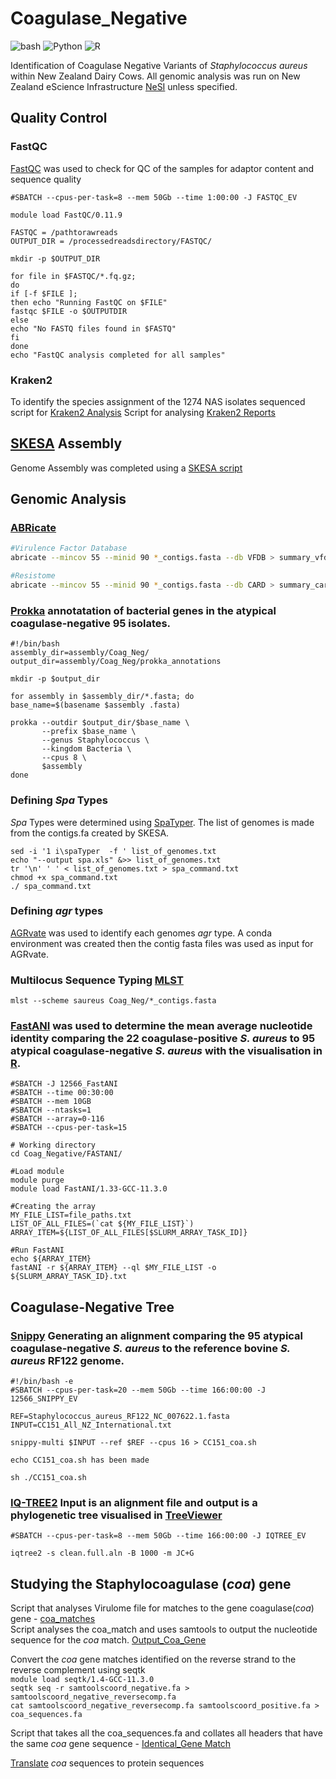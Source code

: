 # Coagulase_Negative
![bash](https://img.shields.io/badge/language-bash-green)
![Python](https://img.shields.io/badge/language-Python-blue)
![R](https://img.shields.io/badge/language-R-red)

Identification of Coagulase Negative Variants of *Staphylococcus aureus* within New Zealand Dairy Cows. All genomic analysis was run on New Zealand eScience Infrastructure [NeSI](https://github.com/nesi) unless specified.

## Quality Control
### FastQC 
[FastQC](https://www.bioinformatics.babraham.ac.uk/projects/fastqc/) was used to check for QC of the samples for adaptor content and sequence quality
```#!/bin/bash -e
#SBATCH --cpus-per-task=8 --mem 50Gb --time 1:00:00 -J FASTQC_EV

module load FastQC/0.11.9

FASTQC = /pathtorawreads
OUTPUT_DIR = /processedreadsdirectory/FASTQC/

mkdir -p $OUTPUT_DIR

for file in $FASTQC/*.fq.gz;
do
if [-f $FILE ];
then echo "Running FastQC on $FILE"
fastqc $FILE -o $OUTPUTDIR
else
echo "No FASTQ files found in $FASTQ"
fi
done
echo "FastQC analysis completed for all samples"
```
### Kraken2 
To identify the species assignment of the 1274 NAS isolates sequenced 
script for [Kraken2 Analysis](https://github.com/emv6/Coagulase_Negative/blob/main/Kraken2.sh)
Script for analysing [Kraken2 Reports](https://github.com/emv6/Coagulase_Negative/blob/main/Kraken2_Report.py)

## [SKESA](https://github.com/ncbi/SKESA) Assembly 
Genome Assembly was completed using a [SKESA script](https://github.com/emv6/Coagulase_Negative/blob/main/skesa.sh)

## Genomic Analysis 
### [ABRicate](https://github.com/tseemann/abricate)
```bash
#Virulence Factor Database
abricate --mincov 55 --minid 90 *_contigs.fasta --db VFDB > summary_vfdb.txt
```
```bash
#Resistome
abricate --mincov 55 --minid 90 *_contigs.fasta --db CARD > summary_card.txt
```
### [Prokka](https://github.com/tseemann/prokka) annotatation of bacterial genes in the atypical coagulase-negative 95 isolates. 
```
#!/bin/bash
assembly_dir=assembly/Coag_Neg/
output_dir=assembly/Coag_Neg/prokka_annotations

mkdir -p $output_dir

for assembly in $assembly_dir/*.fasta; do
base_name=$(basename $assembly .fasta)

prokka --outdir $output_dir/$base_name \
       --prefix $base_name \
       --genus Staphylococcus \
       --kingdom Bacteria \
       --cpus 8 \
       $assembly
done
``` 
### Defining *Spa* Types 
*Spa* Types were determined using [SpaTyper](https://github.com/HCGB-IGTP/spaTyper). The list of genomes is made from the contigs.fa created by SKESA. 
```ls *.fa > list_of_genomes.txt ##Creating a list of genomes from all fastq files 
sed -i '1 i\spaTyper  -f ' list_of_genomes.txt
echo "--output spa.xls" &>> list_of_genomes.txt
tr '\n' ' ' < list_of_genomes.txt > spa_command.txt
chmod +x spa_command.txt
./ spa_command.txt
```
### Defining *agr* types
[AGRvate](https://github.com/VishnuRaghuram94/AgrVATE) was used to identify each genomes *agr* type. A conda environment was created then the contig fasta files was used as input for AGRvate. 

### Multilocus Sequence Typing [MLST](https://github.com/tseemann/mlst)
```mlst --scheme saureus Coag_Neg/*_contigs.fasta```

### [FastANI](https://github.com/ParBLiSS/FastANI) was used to determine the mean average nucleotide identity comparing the 22 coagulase-positive *S. aureus* to 95 atypical coagulase-negative *S. aureus* with the visualisation in [R](https://github.com/emv6/Coagulase_Negative/blob/main/CoagNeg_HeatMap.Rmd). 
```#!/bin/bash
#SBATCH -J 12566_FastANI
#SBATCH --time 00:30:00
#SBATCH --mem 10GB
#SBATCH --ntasks=1
#SBATCH --array=0-116
#SBATCH --cpus-per-task=15

# Working directory
cd Coag_Negative/FASTANI/

#Load module
module purge
module load FastANI/1.33-GCC-11.3.0

#Creating the array
MY_FILE_LIST=file_paths.txt
LIST_OF_ALL_FILES=(`cat ${MY_FILE_LIST}`)
ARRAY_ITEM=${LIST_OF_ALL_FILES[$SLURM_ARRAY_TASK_ID]}

#Run FastANI
echo ${ARRAY_ITEM}
fastANI -r ${ARRAY_ITEM} --ql $MY_FILE_LIST -o ${SLURM_ARRAY_TASK_ID}.txt
```
## Coagulase-Negative Tree 
### [Snippy](https://github.com/tseemann/snippy) Generating an alignment comparing the 95 atypical coagulase-negative *S. aureus* to the reference bovine *S. aureus* RF122 genome. 
```
#!/bin/bash -e
#SBATCH --cpus-per-task=20 --mem 50Gb --time 166:00:00 -J 12566_SNIPPY_EV

REF=Staphylococcus_aureus_RF122_NC_007622.1.fasta
INPUT=CC151_All_NZ_International.txt

snippy-multi $INPUT --ref $REF --cpus 16 > CC151_coa.sh

echo CC151_coa.sh has been made

sh ./CC151_coa.sh
```
### [IQ-TREE2](https://github.com/iqtree/iqtree2) Input is an alignment file and output is a phylogenetic tree visualised in [TreeViewer](https://github.com/arklumpus/TreeViewer)
```#!/bin/bash -e
#SBATCH --cpus-per-task=8 --mem 50Gb --time 166:00:00 -J IQTREE_EV

iqtree2 -s clean.full.aln -B 1000 -m JC+G
```
## Studying the Staphylocoagulase (*coa*) gene
Script that analyses Virulome file for matches to the gene coagulase(*coa*) gene - [coa_matches](https://github.com/emv6/Coagulase_Negative/blob/main/coa_match.py) \
Script analyses the coa_match and uses samtools to output the nucleotide sequence for the *coa* match. [Output_Coa_Gene](https://github.com/emv6/Coagulase_Negative/blob/main/Output_coa_gene.sh)

Convert the *coa* gene matches identified on the reverse strand to the reverse complement using seqtk \
`module load seqtk/1.4-GCC-11.3.0` \
`seqtk seq -r samtoolscoord_negative.fa > samtoolscoord_negative_reversecomp.fa` \
`cat samtoolscoord_negative_reversecomp.fa samtoolscoord_positive.fa > coa_sequences.fa` 

Script that takes all the coa_sequences.fa and collates all headers that have the same *coa* gene sequence - [Identical_Gene Match](https://github.com/emv6/Coagulase_Negative/blob/main/Identical_coa_gene.py)

[Translate](https://www.bioinformatics.org/sms2/translate.html) *coa* sequences to protein sequences







